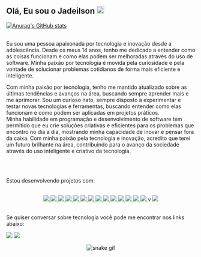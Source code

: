 ## Olá, Eu sou o Jadeilson <img src="https://raw.githubusercontent.com/MartinHeinz/MartinHeinz/master/wave.gif" height="20em">

[![Anurag's GitHub stats](https://github-readme-stats.vercel.app/api?username=jadeilsonm)](https://www.githubwrapped.io/jadeilsonm)

<br>
Eu sou uma pessoa apaixonada por tecnologia e inovação desde a adolescência. Desde os meus 14 anos, tenho me dedicado a entender como as coisas funcionam e como elas podem ser melhoradas através do uso de software. Minha paixão por tecnologia é movida pela curiosidade e pela vontade de solucionar problemas cotidianos de forma mais eficiente e inteligente.
<br>

Com minha paixão por tecnologia, tenho me mantido atualizado sobre as últimas tendências e avanços na área, buscando sempre aprender mais e me aprimorar. Sou um curioso nato, sempre disposto a experimentar e testar novas tecnologias e ferramentas, buscando entender como elas funcionam e como podem ser aplicadas em projetos práticos.
<br>
Minha habilidade em programação e desenvolvimento de software tem permitido que eu crie soluções criativas e eficientes para os problemas que encontro no dia a dia, mostrando minha capacidade de inovar e pensar fora da caixa. Com minha paixão pela tecnologia e inovação, acredito que terei um futuro brilhante na área, contribuindo para o avanço da sociedade através do uso inteligente e criativo da tecnologia.

<br>
<br>

Estou desenvolvendo projetos com:

<br>

<div align="center">
  <a href="https://developer.mozilla.org/pt-BR/docs/Web/JavaScript">
    <img src="https://skillicons.dev/icons?i=js&theme=dark" />
  </a>
 <a href="https://www.typescriptlang.org/">
    <img src="https://skillicons.dev/icons?i=ts&theme=dark" />
  </a>
 <a href="https://developer.mozilla.org/pt-BR/docs/Web/HTML">
    <img src="https://skillicons.dev/icons?i=html&theme=dark" />
  </a>
 <a href="https://developer.mozilla.org/pt-BR/docs/Web/CSS">
    <img src="https://skillicons.dev/icons?i=css&theme=dark" />
  </a>
 <a href="https://react.dev/">
    <img src="https://skillicons.dev/icons?i=react&theme=dark" />
  </a>
 <a href="https://redux.js.org/">
    <img src="https://skillicons.dev/icons?i=redux&theme=dark" />
  </a>
 <a href="https://jestjs.io/pt-BR/">
    <img src="https://skillicons.dev/icons?i=jest&theme=dark" />
  </a>
 <a href="https://git-scm.com/">
    <img src="https://skillicons.dev/icons?i=git&theme=dark" />
  </a>
 <a href="https://dotnet.microsoft.com/pt-br/">
    <img src="https://skillicons.dev/icons?i=dotnet&theme=dark" />
  </a>
 <a href="https://www.python.org/">
    <img src="https://skillicons.dev/icons?i=python&theme=dark" />
  </a>
 <a href="https://www.java.com/pt-BR/">
    <img src="https://skillicons.dev/icons?i=java&theme=dark" />
  </a>
 <a href="https://www.docker.com/">
    <img src="https://skillicons.dev/icons?i=docker&theme=dark" />
  </a>
 <a href="https://nodejs.org/pt">
    <img src="https://skillicons.dev/icons?i=nodejs&theme=dark" />
  </a>
 <a href="https://www.mysql.com/">
    <img src="https://skillicons.dev/icons?i=mysql&theme=dark" />
  </a>
 v
 <a href="https://www.mongodb.com/">
    <img src="https://skillicons.dev/icons?i=mongodb&theme=dark" />
  </a>
 
</div>

<br>

Se quiser conversar sobre tecnologia você pode me encontrar nos links abaixo:

<div>
  <a href="https://www.linkedin.com/in/jadeilson-martinho/" target="_blank"><img src="https://img.shields.io/badge/linkedin-%23181717.svg?style=for-the-badge&logo=linkedin&logoColor=1E6BE1&color=0D1117"></a> 
  <a href="mailto:jadeilsonm17@gmail.com" target="_blank"><img src="https://img.shields.io/badge/Email-%23181717?style=for-the-badge&logo=microsoft-outlook&logoColor=1E6BE1&color=0D1117"></a> 
</div>

<div align="center">
    
  ![snake gif](https://github.com/jadeilsonm/jadeilsonm/blob/output/github-contribution-grid-snake.svg)

</div>
